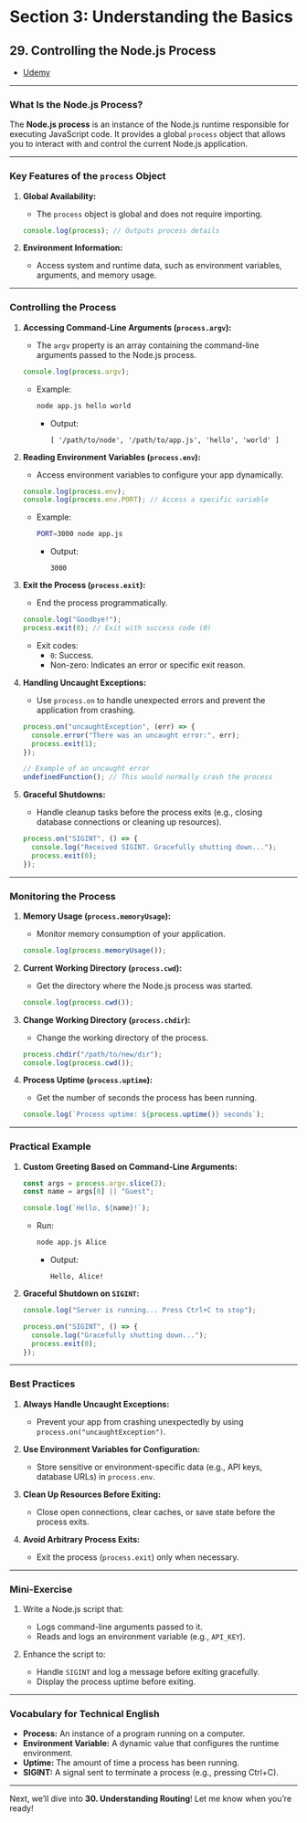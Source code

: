 # Section 3: Understanding the Basics

## **29. Controlling the Node.js Process**

- [Udemy](https://www.udemy.com/course/nodejs-the-complete-guide/learn/lecture/12192546#overview)

---

### **What Is the Node.js Process?**

The **Node.js process** is an instance of the Node.js runtime responsible for executing JavaScript code. It provides a global `process` object that allows you to interact with and control the current Node.js application.

---

### **Key Features of the `process` Object**

1. **Global Availability:**

   - The `process` object is global and does not require importing.

   ```javascript
   console.log(process); // Outputs process details
   ```

2. **Environment Information:**
   - Access system and runtime data, such as environment variables, arguments, and memory usage.

---

### **Controlling the Process**

1. **Accessing Command-Line Arguments (`process.argv`):**

   - The `argv` property is an array containing the command-line arguments passed to the Node.js process.

   ```javascript
   console.log(process.argv);
   ```

   - Example:
     ```bash
     node app.js hello world
     ```
     - Output:
       ```
       [ '/path/to/node', '/path/to/app.js', 'hello', 'world' ]
       ```

2. **Reading Environment Variables (`process.env`):**

   - Access environment variables to configure your app dynamically.

   ```javascript
   console.log(process.env);
   console.log(process.env.PORT); // Access a specific variable
   ```

   - Example:
     ```bash
     PORT=3000 node app.js
     ```
     - Output:
       ```
       3000
       ```

3. **Exit the Process (`process.exit`):**

   - End the process programmatically.

   ```javascript
   console.log("Goodbye!");
   process.exit(0); // Exit with success code (0)
   ```

   - Exit codes:
     - `0`: Success.
     - Non-zero: Indicates an error or specific exit reason.

4. **Handling Uncaught Exceptions:**

   - Use `process.on` to handle unexpected errors and prevent the application from crashing.

   ```javascript
   process.on("uncaughtException", (err) => {
     console.error("There was an uncaught error:", err);
     process.exit(1);
   });

   // Example of an uncaught error
   undefinedFunction(); // This would normally crash the process
   ```

5. **Graceful Shutdowns:**
   - Handle cleanup tasks before the process exits (e.g., closing database connections or cleaning up resources).
   ```javascript
   process.on("SIGINT", () => {
     console.log("Received SIGINT. Gracefully shutting down...");
     process.exit(0);
   });
   ```

---

### **Monitoring the Process**

1. **Memory Usage (`process.memoryUsage`):**

   - Monitor memory consumption of your application.

   ```javascript
   console.log(process.memoryUsage());
   ```

2. **Current Working Directory (`process.cwd`):**

   - Get the directory where the Node.js process was started.

   ```javascript
   console.log(process.cwd());
   ```

3. **Change Working Directory (`process.chdir`):**

   - Change the working directory of the process.

   ```javascript
   process.chdir("/path/to/new/dir");
   console.log(process.cwd());
   ```

4. **Process Uptime (`process.uptime`):**
   - Get the number of seconds the process has been running.
   ```javascript
   console.log(`Process uptime: ${process.uptime()} seconds`);
   ```

---

### **Practical Example**

1. **Custom Greeting Based on Command-Line Arguments:**

   ```javascript
   const args = process.argv.slice(2);
   const name = args[0] || "Guest";

   console.log(`Hello, ${name}!`);
   ```

   - Run:
     ```bash
     node app.js Alice
     ```
     - Output:
       ```
       Hello, Alice!
       ```

2. **Graceful Shutdown on `SIGINT`:**

   ```javascript
   console.log("Server is running... Press Ctrl+C to stop");

   process.on("SIGINT", () => {
     console.log("Gracefully shutting down...");
     process.exit(0);
   });
   ```

---

### **Best Practices**

1. **Always Handle Uncaught Exceptions:**

   - Prevent your app from crashing unexpectedly by using `process.on("uncaughtException")`.

2. **Use Environment Variables for Configuration:**

   - Store sensitive or environment-specific data (e.g., API keys, database URLs) in `process.env`.

3. **Clean Up Resources Before Exiting:**

   - Close open connections, clear caches, or save state before the process exits.

4. **Avoid Arbitrary Process Exits:**
   - Exit the process (`process.exit`) only when necessary.

---

### **Mini-Exercise**

1. Write a Node.js script that:

   - Logs command-line arguments passed to it.
   - Reads and logs an environment variable (e.g., `API_KEY`).

2. Enhance the script to:
   - Handle `SIGINT` and log a message before exiting gracefully.
   - Display the process uptime before exiting.

---

### **Vocabulary for Technical English**

- **Process:** An instance of a program running on a computer.
- **Environment Variable:** A dynamic value that configures the runtime environment.
- **Uptime:** The amount of time a process has been running.
- **SIGINT:** A signal sent to terminate a process (e.g., pressing Ctrl+C).

---

Next, we’ll dive into **30. Understanding Routing**! Let me know when you’re ready!
